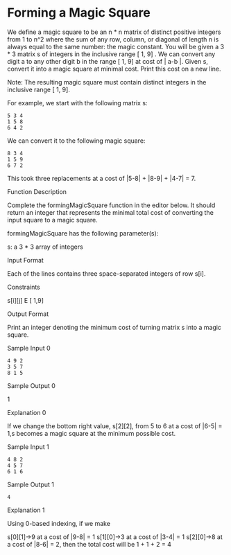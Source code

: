 # Forming  a Magic Square

We define a magic square to be an n * n matrix of distinct positive integers from 1 to n^2 where the sum of any row, column, or diagonal of length n is always equal to the same number: the magic constant.
You will be given a 3 * 3 matrix s of integers in the inclusive range [ 1, 9] . We can convert any digit a to any other digit b in the range [ 1, 9] at cost of | a-b |. Given s, convert it into a magic square at minimal cost. Print this cost on a new line.

Note: The resulting magic square must contain distinct integers in the inclusive range [ 1, 9].

For example, we start with the following matrix s:

    5 3 4
    1 5 8
    6 4 2

We can convert it to the following magic square:

    8 3 4
    1 5 9
    6 7 2

This took three replacements at a cost of |5-8| + |8-9| + |4-7| = 7.

Function Description

Complete the formingMagicSquare function in the editor below. It should return an integer that represents the minimal total cost of converting the input square to a magic square.

formingMagicSquare has the following parameter(s):

s: a 3 * 3 array of integers

Input Format

Each of the lines contains three space-separated integers of row s[i].

Constraints

s[i][j] E [ 1,9]

Output Format

Print an integer denoting the minimum cost of turning matrix s into a magic square.

Sample Input 0

    4 9 2
    3 5 7
    8 1 5

Sample Output 0

1

Explanation 0

If we change the bottom right value, s[2][2], from 5 to 6 at a cost of |6-5| = 1,s becomes a magic square at the minimum possible cost. 

Sample Input 1

    4 8 2
    4 5 7
    6 1 6

Sample Output 1

    4

Explanation 1

Using 0-based indexing, if we make

s[0][1]->9 at a cost of |9-8| = 1
s[1][0]->3 at a cost of |3-4| = 1
s[2][0]->8 at a cost of |8-6| = 2,
then the total cost will be 1 + 1 + 2 = 4    